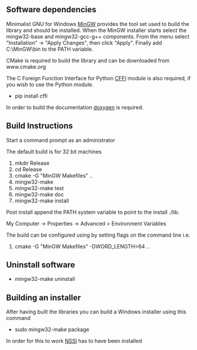 <h2>Software dependencies</h2>

<p>Minimalist GNU for Windows <a href="http://www.mingw.org/">MinGW</a> provides the 
tool set used to build the library and should be installed. When the MinGW installer
starts select the mingw32-base and mingw32-gcc-g++ components. From the menu select
"Installation" -> "Apply Changes", then click "Apply". Finally add C:\MinGW\bin
to the PATH variable.</p>

<p>CMake is required to build the library and can be downloaded from www.cmake.org</p>

<p>The C Foreign Function Interface for Python <a href="https://cffi.readthedocs.org/en/latest/">CFFI</a> module
is also required, if you wish to use the Python module.</p>

<ul type="disc">
  <li>pip install cffi</li>
</ul>

In order to build the documentation <a href="http://www.stack.nl/~dimitri/doxygen/">doxygen</a> is required.

<h2>Build Instructions</h2>

<p>Start a command prompt as an administrator</p>

<p>The default build is for 32 bit machines</p>

<ol type="disc">
  <li>mkdir Release</li>
  <li>cd Release</li>
  <li>cmake -G "MinGW Makefiles" ..</li>
  <li>mingw32-make</li>
  <li>mingw32-make test</li>
  <li>mingw32-make doc</li>
  <li>mingw32-make install</li>
</ol>

<p>

Post install append the PATH system variable to point to the install ./lib.

My Computer -> Properties -> Advanced > Environment Variables

</p>


<p>The build can be configured using by setting flags on the command line i.e.</p>

<ol type="disc">
  <li>cmake -G "MinGW Makefiles" -DWORD_LENGTH=64 ..</li>
</ol>

<h2>Uninstall software</h2>

<ul type="disc">
  <li>mingw32-make uninstall</li>
</ul>

<h2>Building an installer</h2>

<p>After having built the libraries you can build a Windows installer using this command</p>

<ul type="disc">
  <li>sudo mingw32-make package</li>
</ul>

<p>In order for this to work <a href="http://nsis.sourceforge.net/Download">NSSI</a> has
to have been installed</p>




